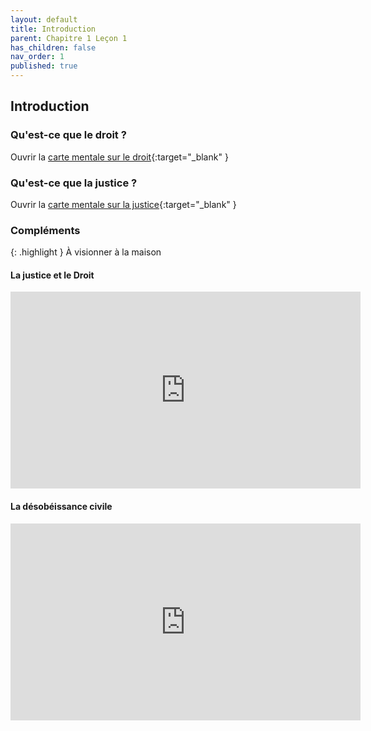 ```yaml
---
layout: default
title: Introduction
parent: Chapitre 1 Leçon 1
has_children: false
nav_order: 1
published: true
---
```

## Introduction

### Qu'est-ce que le droit ?
Ouvrir la [carte mentale sur le droit](https://profauda.fr/schemas/cartes/droit.html){:target="_blank" }

### Qu'est-ce que la justice ?
Ouvrir la [carte mentale sur la justice](https://profauda.fr/schemas/cartes/justice.html){:target="_blank" }

### Compléments

{: .highlight }
À visionner à la maison

#### La justice et le Droit

<iframe width="560" height="315" src="https://www.youtube.com/embed/oBnaI_LTt7Q" title="YouTube video player" frameborder="0" allow="accelerometer; autoplay; clipboard-write; encrypted-media; gyroscope; picture-in-picture; web-share" allowfullscreen></iframe>

#### La désobéissance civile

<iframe width="560" height="315" src="https://www.youtube.com/embed/mwTUX8cab1o" title="YouTube video player" frameborder="0" allow="accelerometer; autoplay; clipboard-write; encrypted-media; gyroscope; picture-in-picture; web-share" allowfullscreen></iframe>